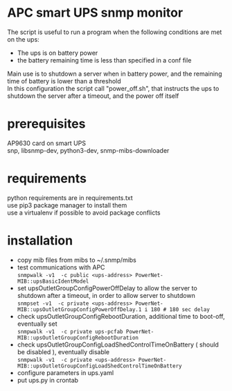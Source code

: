 # APC smart UPS snmp monitor
The script is useful to run a program when the following conditions are met on the ups:

- The ups is on battery power
- the battery remaining time is less than specified in a conf file

Main use is to shutdown a server when in battery power, and the remaining time of battery is lower than a threshold \
In this configuration the script call "power_off.sh", that instructs the ups to shutdown the server after a timeout, and the power off itself

# prerequisites
AP9630 card on smart UPS \
snp, libsnmp-dev, python3-dev, snmp-mibs-downloader

# requirements
python requirements are in requirements.txt \
use pip3 package manager to install them \
use a virtualenv if possible to avoid package conflicts

# installation
- copy mib files from mibs to  ~/.snmp/mibs 
- test communications with APC \
```snmpwalk -v1  -c public <ups-address> PowerNet-MIB::upsBasicIdentModel```
- set upsOutletGroupConfigPowerOffDelay to allow the server to shutdown after a timeout, in order to allow server to shutdown\
```snmpset -v1  -c private <ups-address> PowerNet-MIB::upsOutletGroupConfigPowerOffDelay.1 i 180 # 180 sec delay```
- check upsOutletGroupConfigRebootDuration, additional time to boot-off, eventually set \
```snmpwalk -v1  -c private ups-pcfab PowerNet-MIB::upsOutletGroupConfigRebootDuration```
- check upsOutletGroupConfigLoadShedControlTimeOnBattery ( should be disabled ), eventually disable \
```snmpwalk -v1  -c private <ups-address> PowerNet-MIB::upsOutletGroupConfigLoadShedControlTimeOnBattery```
- configure parameters in ups.yaml
- put ups.py in crontab


